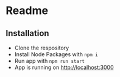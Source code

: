 # Readme

## Installation

- Clone the respository
- Install Node Packages with `npm i`
- Run app with `npm run start`
- App is running on <http://localhost:3000>
